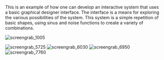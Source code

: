This is an example of how one can develop an interactive system that uses a basic graphical designer interface. 
The interface is a means for exploring the various possibilities of the system. This system is a simple repetition of basic shapes, using sinus and noise functions to create a variety of combinations. 

![screengrab_1005](https://cloud.githubusercontent.com/assets/1027891/9811291/a5151db8-5876-11e5-8492-0a5da28897b0.png)

![screengrab_5725](https://cloud.githubusercontent.com/assets/1027891/9811301/b0a6ee04-5876-11e5-8c06-5f847efd0cf8.png)
![screengrab_6030](https://cloud.githubusercontent.com/assets/1027891/9811308/b77a9ee2-5876-11e5-8bef-73058fc59d77.png)
![screengrab_6950](https://cloud.githubusercontent.com/assets/1027891/9811315/bb37737a-5876-11e5-9985-3cd9f007d636.jpg)
![screengrab_7760](https://cloud.githubusercontent.com/assets/1027891/9811319/c02df98a-5876-11e5-8190-1a2e9eba6c6d.jpg)

